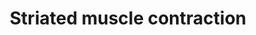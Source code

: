 ---
annotations:
- type: Pathway Ontology
  value: regulatory pathway
- type: Cell Type Ontology
  value: striated muscle cell
authors:
- MaintBot
- Mkutmon
- MirellaKalafati
- L Dupuis
- Eweitz
description: Muscle contraction is the process where muscle tissue is activated by
  a signal from the nervous system. In case of voluntary action the nervous signals
  are initiated from the brain by so called action potentials. With reflexes these
  potentials are coming directly from the spinal chord. Striated muscles are a group
  of muscles also called skeletal and cardiac muscle tissue.
last-edited: 2021-05-21
organisms:
- Bos taurus
redirect_from:
- /index.php/Pathway:WP969
- /instance/WP969
schema-jsonld:
- '@context': https://schema.org/
  '@id': https://wikipathways.github.io/pathways/WP969.html
  '@type': Dataset
  creator:
    '@type': Organization
    name: WikiPathways
  description: Muscle contraction is the process where muscle tissue is activated
    by a signal from the nervous system. In case of voluntary action the nervous signals
    are initiated from the brain by so called action potentials. With reflexes these
    potentials are coming directly from the spinal chord. Striated muscles are a group
    of muscles also called skeletal and cardiac muscle tissue.
  keywords:
  - ACTN4
  - ACTN2
  - DMD
  - ACTC1
  - TTN
  - TPM4
  - MYL3
  - ACTG1
  - TNNT1
  - NEB
  - TNNC2
  - ACTN3
  - TNNI1
  - MYL4
  - MYHC-EMBRYONIC
  - TNNT2
  - TMOD1
  - TNNI2
  - MYL1
  - VIM
  - ACTA2
  - TCAP
  - MYOM1
  - MYHC-FETAL
  - ACTA1
  - TNNC1
  - MYH7
  - MYBPC3
  - DES
  - TPM3
  - TNNT3
  - MYL2
  - TPM2
  - MYL9
  - MYBPC2
  - TPM1
  - MYBPC1
  - TNNI3
  license: CC0
  name: Striated muscle contraction
seo: CreativeWork
title: Striated muscle contraction
wpid: WP969
---